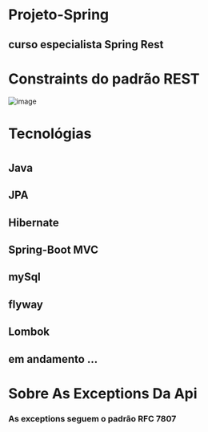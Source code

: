 # Projeto-Spring

## curso especialista Spring Rest
# Constraints do padrão REST
![image](https://user-images.githubusercontent.com/104842609/212749061-aa064af3-ec64-4b64-ab86-4388a2692c37.png)
#
# Tecnológias
#
## Java
## JPA
## Hibernate
## Spring-Boot MVC
## mySql
## flyway
## Lombok
## em andamento ...
#
# Sobre As Exceptions Da Api
### As exceptions seguem o padrão RFC 7807

